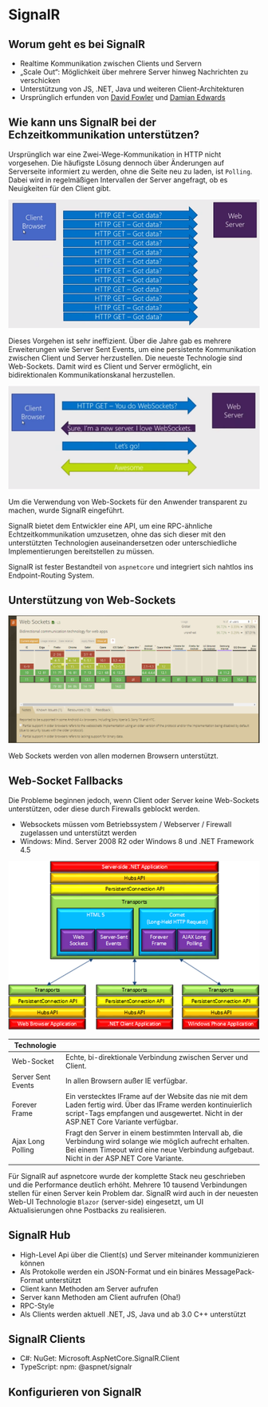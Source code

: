 # SignalR

## Worum geht es bei SignalR

- Realtime Kommunikation zwischen Clients und Servern
- „Scale Out“: Möglichkeit über mehrere Server hinweg Nachrichten zu verschicken
- Unterstützung von JS, .NET, Java und weiteren Client-Architekturen
- Ursprünglich erfunden von [David Fowler](https://github.com/davidfowl) und [Damian Edwards](https://github.com/DamianEdwards)

## Wie kann uns SignalR bei der Echzeitkommunikation unterstützen?

Ursprünglich war eine Zwei-Wege-Kommunikation in HTTP nicht vorgesehen. Die häufigste Lösung dennoch über Änderungen auf Serverseite informiert zu werden, ohne die Seite neu zu laden, ist `Polling`. Dabei wird in regelmäßigen Intervallen der Server angefragt, ob es Neuigkeiten für den Client gibt.

![Ohne SignalR müssen wir pollen](assets/signalr_polling.png)

Dieses Vorgehen ist sehr ineffizient. Über die Jahre gab es mehrere Erweiterungen wie Server Sent Events, um eine persistente Kommunikation zwischen Client und Server herzustellen. Die neueste Technologie sind Web-Sockets. Damit wird es Client und Server ermöglicht, ein bidirektionalen Kommunikationskanal herzustellen.

![WebSockets](assets/signalr_websockets.png)

Um die Verwendung von Web-Sockets für den Anwender transparent zu machen, wurde SignalR eingeführt.

SignalR bietet dem Entwickler eine API, um eine RPC-ähnliche Echtzeitkommunikation umzusetzen, ohne das sich dieser mit den unterstützten Technologien auseinandersetzen oder unterschiedliche Implementierungen bereitstellen zu müssen.

SignalR ist fester Bestandteil von `aspnetcore` und integriert sich nahtlos ins Endpoint-Routing System.

## Unterstützung von Web-Sockets

![Web Sockets Browser Support](assets/websocket_availability.png)

Web Sockets werden von allen modernen Browsern unterstützt.

## Web-Socket Fallbacks

Die Probleme beginnen jedoch, wenn Client oder Server keine Web-Sockets unterstützen, oder diese durch Firewalls geblockt werden.

- Websockets müssen vom Betriebssystem / Webserver / Firewall zugelassen und unterstützt werden
- Windows: Mind. Server 2008 R2 oder Windows 8 und .NET Framework 4.5

![Web Socket Fallbacks](assets/websocket_fallbacks.png)

| Technologie        |                                                                                                                                                                                                          |
| ------------------ | -------------------------------------------------------------------------------------------------------------------------------------------------------------------------------------------------------- |
| Web-Socket         | Echte, bi-direktionale Verbindung zwischen Server und Client.                                                                                                                                            |
| Server Sent Events | In allen Browsern außer IE verfügbar.                                                                                                                                                                    |
| Forever Frame      | Ein verstecktes IFrame auf der Website das nie mit dem Laden fertig wird. Über das IFrame werden kontinuierlich script-Tags empfangen und ausgewertet. Nicht in der ASP.NET Core Variante verfügbar.     |
| Ajax Long Polling  | Fragt den Server in einem bestimmten Intervall ab, die Verbindung wird solange wie möglich aufrecht erhalten. Bei einem Timeout wird eine neue Verbindung aufgebaut. Nicht in der ASP.NET Core Variante. |

Für SignalR auf aspnetcore wurde der komplette Stack neu geschrieben und die Performance deutlich erhöht. Mehrere 10 tausend Verbindungen stellen für einen Server kein Problem dar.
SignalR wird auch in der neuesten Web-UI Technologie `Blazor` (server-side) eingesetzt, um UI Aktualisierungen ohne Postbacks zu realisieren.

## SignalR Hub

- High-Level Api über die Client(s) und Server miteinander kommunizieren können
- Als Protokolle werden ein JSON-Format und ein binäres MessagePack-Format unterstützt
- Client kann Methoden am Server aufrufen
- Server kann Methoden am Client aufrufen (Oha!)
- RPC-Style
- Als Clients werden aktuell .NET, JS, Java und ab 3.0 C++ unterstützt

## SignalR Clients

- C#: NuGet: Microsoft.AspNetCore.SignalR.Client
- TypeScript: npm: @aspnet/signalr

## Konfigurieren von SignalR

